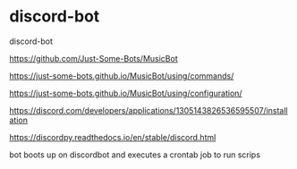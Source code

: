 # discord-bot
discord-bot

https://github.com/Just-Some-Bots/MusicBot

https://just-some-bots.github.io/MusicBot/using/commands/

https://just-some-bots.github.io/MusicBot/using/configuration/

https://discord.com/developers/applications/1305143826536595507/installation

https://discordpy.readthedocs.io/en/stable/discord.html

bot boots up on discordbot and executes a crontab job to run scrips
